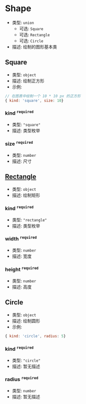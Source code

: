 # Shape

*   类型: `union`
    *   可选: `Square`
    *   可选: `Rectangle`
    *   可选: `Circle`
*   描述: 绘制的图形基本类

## Square

*   类型: `object`
*   描述: 绘制正方形
*   示例:

```js
// 在图表中绘制一个 10 * 10 px 的正方形
{ kind: 'square', size: 10} 
```

### kind <sup>`required`</sup>

*   类型: `"square"`
*   描述: 类型枚举

### size <sup>`required`</sup>

*   类型: `number`
*   描述: 尺寸

## [Rectangle](#Rectangle)

*   类型: `object`
*   描述: 绘制矩形

### kind <sup>`required`</sup>

*   类型: `"rectangle"`
*   描述: 类型枚举

### width <sup>`required`</sup>

*   类型: `number`
*   描述: 宽度

### height <sup>`required`</sup>

*   类型: `number`
*   描述: 高度

## Circle

*   类型: `object`
*   描述: 绘制圆形
*   示例:

```js
{ kind: 'circle', radius: 5} 
```

### kind <sup>`required`</sup>

*   类型: `"circle"`
*   描述: 暂无描述

### radius <sup>`required`</sup>

*   类型: `number`
*   描述: 暂无描述
